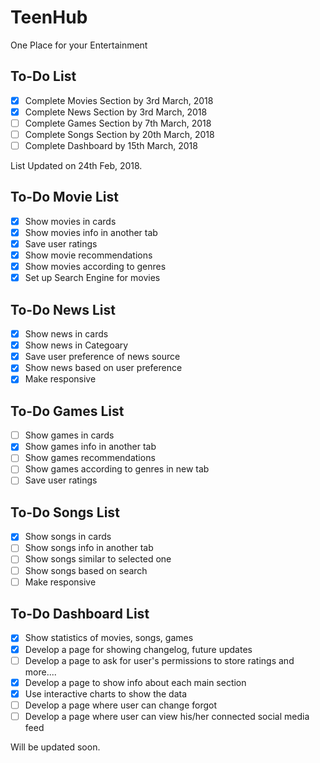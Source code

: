 # TeenHub
One Place for your Entertainment

## To-Do List

- [X] Complete Movies Section by 3rd March, 2018
- [X] Complete News Section by 3rd March, 2018
- [ ] Complete Games Section by 7th March, 2018
- [ ] Complete Songs Section by 20th March, 2018
- [ ] Complete Dashboard by 15th March, 2018

List Updated on 24th Feb, 2018.

## To-Do Movie List

- [X] Show movies in cards
- [X] Show movies info in another tab
- [X] Save user ratings
- [X] Show movie recommendations
- [X] Show movies according to genres
- [X] Set up Search Engine for movies

## To-Do News List

- [X] Show news in cards
- [X] Show news in Categoary
- [X] Save user preference of news source
- [X] Show news based on user preference
- [X] Make responsive

## To-Do Games List

- [ ] Show games in cards
- [X] Show games info in another tab
- [ ] Show games recommendations
- [ ] Show games according to genres in new tab
- [ ] Save user ratings

## To-Do Songs List

- [X] Show songs in cards
- [ ] Show songs info in another tab
- [ ] Show songs similar to selected one
- [ ] Show songs based on search
- [ ] Make responsive

## To-Do Dashboard List

- [X] Show statistics of movies, songs, games
- [X] Develop a page for showing changelog, future updates
- [ ] Develop a page to ask for user's permissions to store ratings and more....
- [X] Develop a page to show info about each main section
- [X] Use interactive charts to show the data
- [ ] Develop a page where user can change forgot
- [ ] Develop a page where user can view his/her connected social media feed

Will be updated soon.
